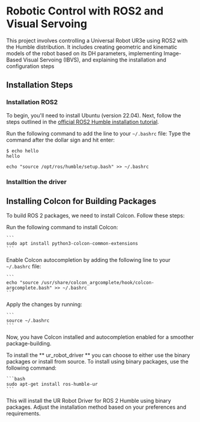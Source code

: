 # Robotic Control with ROS2 and Visual Servoing

This project involves controlling a Universal Robot UR3e using ROS2 with the Humble distribution. It includes creating geometric and kinematic models of the robot 
based on its DH parameters, implementing Image-Based Visual Servoing (IBVS), and explaining the installation and configuration steps
## Installation Steps
### Installation ROS2
To begin, you'll need to install Ubuntu (version 22.04). Next, follow the steps outlined in the [official ROS2 Humble installation tutorial](https://docs.ros.org/en/humble/Installation/Ubuntu-Install-Debians.html).

Run the following command to add the line to your `~/.bashrc` file:
Type the command after the dollar sign and hit enter:

```
$ echo hello
hello
```



```
echo "source /opt/ros/humble/setup.bash" >> ~/.bashrc
```


### Installtion the driver


## Installing Colcon for Building Packages

To build ROS 2 packages, we need to install Colcon. Follow these steps:

Run the following command to install Colcon:

    ```
    sudo apt install python3-colcon-common-extensions
    ```

Enable Colcon autocompletion by adding the following line to your `~/.bashrc` file:

    ```
    echo "source /usr/share/colcon_argcomplete/hook/colcon-argcomplete.bash" >> ~/.bashrc
    ```

Apply the changes by running:

    ```
    source ~/.bashrc
    ```

Now, you have Colcon installed and autocompletion enabled for a smoother package-building.



 To install the ** ur_robot_driver ** you can choose to either use the binary packages or install from source. To install using binary packages, use the following command:

    ```bash
    sudo apt-get install ros-humble-ur
    ```

This will install the UR Robot Driver for ROS 2 Humble using binary packages. Adjust the installation method based on your preferences and requirements.
